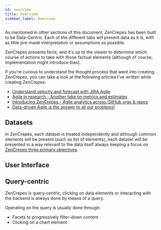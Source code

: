```yaml
---
id: overview
title: Overview
sidebar_label: Overview
---
```


As mentioned in other sections of this document, ZenCrepes has been built to be Data-Centric. Each of the different tabs will present data as it is, with as little pre-made interpretation or assumptions as possible.

ZenCrepes presents facts, and it's up to the viewer to determine which course of actions to take with those factual elements (although of course, implementation might introduce bias).

If you're curious to understand the thought process that went into creating ZenCrepes, you can take a look at the following articles I've written while creating ZenCrepes:

- [Understand velocity and forecast with JIRA Agile](https://softeng.oicr.on.ca/francois_gerthoffert/2017/07/04/Understand-velocity-and-forecast-with-JIRA-Agile/)
- [Agile in research - Another take on metrics and estimates](https://softeng.oicr.on.ca/francois_gerthoffert/2018/10/20/Agile-another-take-on-estimates/)
- [Introducing ZenCrepes - Agile analytics across GitHub orgs & repos](https://softeng.oicr.on.ca/francois_gerthoffert/2019/03/03/ZenCrepes-GitHub-Agile-Analytics-made-easy/)
- [Data-driven Agile is the answer to all our problems!](https://medium.com/jahia-techblog/data-driven-agile-is-the-answer-to-all-our-problems-6151ff095aec)

## Datasets

In ZenCrepes, each dataset is treated independently and although common elements will be present (such as list of elements), each dataset will be presented in a way relevant to the data itself always keeping a focus on [ZenCrepes three primary objectives](http://docs.zencrepes.io/#what-is-zencrepes).

## User Interface

## Query-centric

ZenCrepes is query-centric, clicking on data elements or interacting with the backend is always done by means of a query.

Operating on the query is usually done through:

- Facets to progressively filter-down content
- Clicking on a chart element

